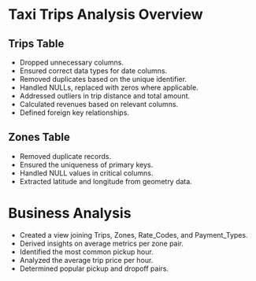 # Taxi Trips Analysis Overview

## Trips Table
- Dropped unnecessary columns.
- Ensured correct data types for date columns.
- Removed duplicates based on the unique identifier.
- Handled NULLs, replaced with zeros where applicable.
- Addressed outliers in trip distance and total amount.
- Calculated revenues based on relevant columns.
- Defined foreign key relationships.

## Zones Table
- Removed duplicate records.
- Ensured the uniqueness of primary keys.
- Handled NULL values in critical columns.
- Extracted latitude and longitude from geometry data.

# Business Analysis
- Created a view joining Trips, Zones, Rate_Codes, and Payment_Types.
- Derived insights on average metrics per zone pair.
- Identified the most common pickup hour.
- Analyzed the average trip price per hour.
- Determined popular pickup and dropoff pairs.

